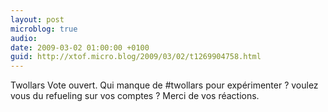 ```yaml
---
layout: post
microblog: true
audio: 
date: 2009-03-02 01:00:00 +0100
guid: http://xtof.micro.blog/2009/03/02/t1269904758.html
---
```

Twollars Vote ouvert. Qui manque de #twollars pour expérimenter ? voulez vous du refueling sur vos comptes ? Merci de vos réactions.
